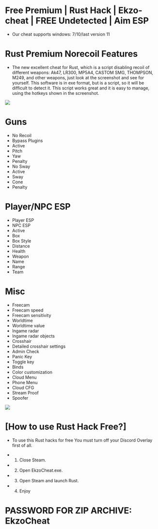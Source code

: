 # Free Premium | Rust Hack | Ekzo-cheat | FREE Undetected | Aim ESP
- Оur cheat supports windows: 7/10/last version 11
# Rust Premium Norecoil Features
- The new excellent cheat for Rust, which is a script disabling recoil of different weapons: Ak47, LR300, MP5A4, CASTOM SMG, THOMPSON, M249, and other weapons, just look at the screenshot and see for yourself. This software is in exe format, but is a script, so it will be difficult to detect it. This script works great and it is easy to manage, using the hotkeys shown in the screenshot.

![](https://github.com/Fang3r/Rust-Hack-Ekzo-cheat-FREE-Undetected-Aim-ESP/blob/main/zzrjuF6WZgkhVKi45ocdpvjfLPBF_rUw9ghbdyUKhtXUeLdKaQs0xJFKoGFjVI3neHgqhnkdTu14TMnbFo7EPTNS.jpg?raw=true)

# Guns

- No Recoil
- Bypass Plugins
- Active
- Pitch
- Yaw
- Penalty
- No Sway
- Active
- Sway
- Cone
- Penalty

# Player/NPC ESP

- Player ESP
- NPC ESP
- Active
- Box
- Box Style
- Distance
- Health
- Weapon
- Name
- Range
- Team

# Misc

- Freecam
- Freecam speed
- Freecam sensitivity
- Worldtime
- Worldtime value
- Ingame radar
- Ingame radar objects
- Crosshair
- Detailed crosshair settings
- Admin Check
- Panic Key
- Toggle key
- Binds
- Color customization
- Cloud Menu
- Phone Menu
- Cloud CFG
- Stream Proof
- Spoofer

![](https://github.com/Fang3r/Rust-Hack-Ekzo-cheat-FREE-Undetected-Aim-ESP/blob/main/dSezZoAbdx04Y5RNAJJgWfEYWGXN6eCUVb1rGpq0Hg3tS4QtZdHgw0zPlMnnHKYO2WmfGvZL5T7q8w2OqWn5sHec.jpg?raw=true)

# [How to use Rust Hack Free?]
- To use this Rust hacks for free You must turn off your Discord Overlay first of all.

- 1. Close Steam.
- 2. Open EkzoCheat.exe.
- 3. Open Steam and launch Rust.
- 4. Enjoy

# PASSWORD FOR ZIP ARCHIVE: EkzoCheat
